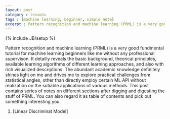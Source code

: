 ```yaml
---
layout: post
category : lessons
tags : [machine learning, beginner, simple note]
excerpt : Pattern recognition and machine learning (PRML) is a very good fundmental tutorial for machine learning beginners like me without any professional supervison. It detailly reveals the basic background, theorical principles, available learning algorithms of different learning approaches, and also with rich visualized descriptions. The abundant academic knowledge definitely shines light on me and drives me to explore practical challenges from statistical angles, other than directly employ certain ML API without realization on the sutiable applications of various methods. This post contains series of notes on different sections after digging and digesting the stuff of PRML. You can also regard it as table of contents and pick out something interesting you.
---
```

{% include JB/setup %}

Pattern recognition and machine learning (PRML) is a very good fundmental tutorial for machine learning beginners like me without any professional supervison. It detailly reveals the basic background, theorical principles, available learning algorithms of different learning approaches, and also with rich visualized descriptions. The abundant academic knowledge definitely shines light on me and drives me to explore practical challenges from statistical angles, other than directly employ certain ML API without realization on the sutiable applications of various methods. This post contains series of notes on different sections after digging and digesting the stuff of PRML. You can also regard it as table of contents and pick out something interesting you.

1. [Linear Discriminat Model]